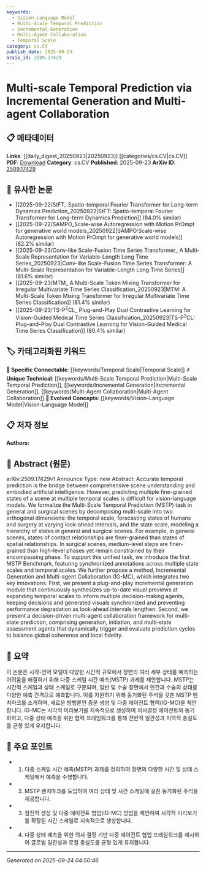 ```yaml
---
keywords:
  - Vision-Language Model
  - Multi-Scale Temporal Prediction
  - Incremental Generation
  - Multi-Agent Collaboration
  - Temporal Scale
category: cs.CV
publish_date: 2025-09-23
arxiv_id: 2509.17429
---
```


<!-- KEYWORD_LINKING_METADATA:
{
  "processed_timestamp": "2025-09-24T04:50:46.399460",
  "vocabulary_version": "1.0",
  "selected_keywords": [
    "Vision-Language Model",
    "Multi-Scale Temporal Prediction",
    "Incremental Generation",
    "Multi-Agent Collaboration",
    "Temporal Scale"
  ],
  "rejected_keywords": [],
  "similarity_scores": {
    "Vision-Language Model": 0.8,
    "Multi-Scale Temporal Prediction": 0.78,
    "Incremental Generation": 0.77,
    "Multi-Agent Collaboration": 0.75,
    "Temporal Scale": 0.73
  },
  "extraction_method": "AI_prompt_based",
  "budget_applied": true,
  "candidates_json": {
    "candidates": [
      {
        "surface": "Vision-Language Models",
        "canonical": "Vision-Language Model",
        "aliases": [
          "Vision-Language",
          "VLM"
        ],
        "category": "evolved_concepts",
        "rationale": "Vision-Language Models are central to the paper's focus on temporal prediction tasks, linking to recent trends in multimodal learning.",
        "novelty_score": 0.55,
        "connectivity_score": 0.85,
        "specificity_score": 0.7,
        "link_intent_score": 0.8
      },
      {
        "surface": "Multi-Scale Temporal Prediction",
        "canonical": "Multi-Scale Temporal Prediction",
        "aliases": [
          "MSTP"
        ],
        "category": "unique_technical",
        "rationale": "This is a novel task introduced in the paper, crucial for understanding its unique contribution to the field.",
        "novelty_score": 0.9,
        "connectivity_score": 0.65,
        "specificity_score": 0.85,
        "link_intent_score": 0.78
      },
      {
        "surface": "Incremental Generation",
        "canonical": "Incremental Generation",
        "aliases": [],
        "category": "unique_technical",
        "rationale": "Incremental Generation is a key method proposed in the paper, essential for linking to its novel approach.",
        "novelty_score": 0.75,
        "connectivity_score": 0.7,
        "specificity_score": 0.8,
        "link_intent_score": 0.77
      },
      {
        "surface": "Multi-Agent Collaboration",
        "canonical": "Multi-Agent Collaboration",
        "aliases": [
          "MAC"
        ],
        "category": "unique_technical",
        "rationale": "The concept of Multi-Agent Collaboration is central to the methodology, facilitating connections to multi-agent systems.",
        "novelty_score": 0.68,
        "connectivity_score": 0.72,
        "specificity_score": 0.78,
        "link_intent_score": 0.75
      },
      {
        "surface": "Temporal Scale",
        "canonical": "Temporal Scale",
        "aliases": [],
        "category": "specific_connectable",
        "rationale": "Temporal Scale is a fundamental aspect of the paper's task decomposition, linking to time-based prediction models.",
        "novelty_score": 0.6,
        "connectivity_score": 0.8,
        "specificity_score": 0.75,
        "link_intent_score": 0.73
      }
    ],
    "ban_list_suggestions": [
      "method",
      "performance"
    ]
  },
  "decisions": [
    {
      "candidate_surface": "Vision-Language Models",
      "resolved_canonical": "Vision-Language Model",
      "decision": "linked",
      "scores": {
        "novelty": 0.55,
        "connectivity": 0.85,
        "specificity": 0.7,
        "link_intent": 0.8
      }
    },
    {
      "candidate_surface": "Multi-Scale Temporal Prediction",
      "resolved_canonical": "Multi-Scale Temporal Prediction",
      "decision": "linked",
      "scores": {
        "novelty": 0.9,
        "connectivity": 0.65,
        "specificity": 0.85,
        "link_intent": 0.78
      }
    },
    {
      "candidate_surface": "Incremental Generation",
      "resolved_canonical": "Incremental Generation",
      "decision": "linked",
      "scores": {
        "novelty": 0.75,
        "connectivity": 0.7,
        "specificity": 0.8,
        "link_intent": 0.77
      }
    },
    {
      "candidate_surface": "Multi-Agent Collaboration",
      "resolved_canonical": "Multi-Agent Collaboration",
      "decision": "linked",
      "scores": {
        "novelty": 0.68,
        "connectivity": 0.72,
        "specificity": 0.78,
        "link_intent": 0.75
      }
    },
    {
      "candidate_surface": "Temporal Scale",
      "resolved_canonical": "Temporal Scale",
      "decision": "linked",
      "scores": {
        "novelty": 0.6,
        "connectivity": 0.8,
        "specificity": 0.75,
        "link_intent": 0.73
      }
    }
  ]
}
-->

# Multi-scale Temporal Prediction via Incremental Generation and Multi-agent Collaboration

## 📋 메타데이터

**Links**: [[daily_digest_20250923|20250923]] [[categories/cs.CV|cs.CV]]
**PDF**: [Download](https://arxiv.org/pdf/2509.17429.pdf)
**Category**: cs.CV
**Published**: 2025-09-23
**ArXiv ID**: [2509.17429](https://arxiv.org/abs/2509.17429)

## 🔗 유사한 논문
- [[2025-09-22/StFT_ Spatio-temporal Fourier Transformer for Long-term Dynamics Prediction_20250922|StFT: Spatio-temporal Fourier Transformer for Long-term Dynamics Prediction]] (84.0% similar)
- [[2025-09-22/SAMPO_Scale-wise Autoregression with Motion PrOmpt for generative world models_20250922|SAMPO:Scale-wise Autoregression with Motion PrOmpt for generative world models]] (82.2% similar)
- [[2025-09-23/Conv-like Scale-Fusion Time Series Transformer_ A Multi-Scale Representation for Variable-Length Long Time Series_20250923|Conv-like Scale-Fusion Time Series Transformer: A Multi-Scale Representation for Variable-Length Long Time Series]] (81.6% similar)
- [[2025-09-23/MTM_ A Multi-Scale Token Mixing Transformer for Irregular Multivariate Time Series Classification_20250923|MTM: A Multi-Scale Token Mixing Transformer for Irregular Multivariate Time Series Classification]] (81.4% similar)
- [[2025-09-23/TS-P$^2$CL_ Plug-and-Play Dual Contrastive Learning for Vision-Guided Medical Time Series Classification_20250923|TS-P$^2$CL: Plug-and-Play Dual Contrastive Learning for Vision-Guided Medical Time Series Classification]] (80.4% similar)

## 🏷️ 카테고리화된 키워드
**🔗 Specific Connectable**: [[keywords/Temporal Scale|Temporal Scale]]
**⚡ Unique Technical**: [[keywords/Multi-Scale Temporal Prediction|Multi-Scale Temporal Prediction]], [[keywords/Incremental Generation|Incremental Generation]], [[keywords/Multi-Agent Collaboration|Multi-Agent Collaboration]]
**🚀 Evolved Concepts**: [[keywords/Vision-Language Model|Vision-Language Model]]

## 📋 저자 정보

**Authors:** 

## 📄 Abstract (원문)

arXiv:2509.17429v1 Announce Type: new 
Abstract: Accurate temporal prediction is the bridge between comprehensive scene understanding and embodied artificial intelligence. However, predicting multiple fine-grained states of a scene at multiple temporal scales is difficult for vision-language models. We formalize the Multi-Scale Temporal Prediction (MSTP) task in general and surgical scenes by decomposing multi-scale into two orthogonal dimensions: the temporal scale, forecasting states of humans and surgery at varying look-ahead intervals, and the state scale, modeling a hierarchy of states in general and surgical scenes. For example, in general scenes, states of contact relationships are finer-grained than states of spatial relationships. In surgical scenes, medium-level steps are finer-grained than high-level phases yet remain constrained by their encompassing phase. To support this unified task, we introduce the first MSTP Benchmark, featuring synchronized annotations across multiple state scales and temporal scales. We further propose a method, Incremental Generation and Multi-agent Collaboration (IG-MC), which integrates two key innovations. First, we present a plug-and-play incremental generation module that continuously synthesizes up-to-date visual previews at expanding temporal scales to inform multiple decision-making agents, keeping decisions and generated visuals synchronized and preventing performance degradation as look-ahead intervals lengthen. Second, we present a decision-driven multi-agent collaboration framework for multi-state prediction, comprising generation, initiation, and multi-state assessment agents that dynamically trigger and evaluate prediction cycles to balance global coherence and local fidelity.

## 📝 요약

이 논문은 시각-언어 모델이 다양한 시간적 규모에서 장면의 여러 세부 상태를 예측하는 어려움을 해결하기 위해 다중 스케일 시간 예측(MSTP) 과제를 제안합니다. MSTP는 시간적 스케일과 상태 스케일로 구분되며, 일반 및 수술 장면에서 인간과 수술의 상태를 다양한 예측 간격으로 예측합니다. 이를 지원하기 위해 동기화된 주석을 갖춘 MSTP 벤치마크를 소개하며, 새로운 방법론인 증분 생성 및 다중 에이전트 협력(IG-MC)을 제안합니다. IG-MC는 시각적 미리보기를 지속적으로 생성하여 의사결정 에이전트와 동기화하고, 다중 상태 예측을 위한 협력 프레임워크를 통해 전반적 일관성과 지역적 충실도를 균형 있게 유지합니다.

## 🎯 주요 포인트

- 1. 다중 스케일 시간 예측(MSTP) 과제를 정의하여 장면의 다양한 시간 및 상태 스케일에서 예측을 수행합니다.
- 2. MSTP 벤치마크를 도입하여 여러 상태 및 시간 스케일에 걸친 동기화된 주석을 제공합니다.
- 3. 점진적 생성 및 다중 에이전트 협업(IG-MC) 방법을 제안하여 시각적 미리보기를 확장된 시간 스케일로 지속적으로 생성합니다.
- 4. 다중 상태 예측을 위한 의사 결정 기반 다중 에이전트 협업 프레임워크를 제시하여 글로벌 일관성과 로컬 충실도를 균형 있게 유지합니다.


---

*Generated on 2025-09-24 04:50:46*